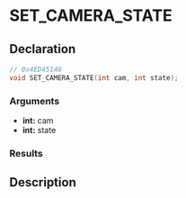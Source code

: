 # SET_CAMERA_STATE

## Declaration
```cpp
// 0x4ED45146
void SET_CAMERA_STATE(int cam, int state);
```

### Arguments
- **int:** cam
- **int:** state

### Results

## Description
